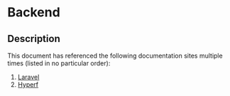 # Backend

## Description

This document has referenced the following documentation sites multiple times (listed in no particular order):

1. [Laravel](https://laravel.com/docs/11.x/)
2. [Hyperf](https://hyperf.wiki/3.1)